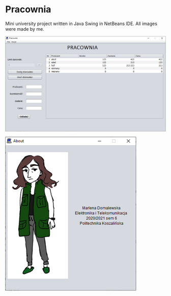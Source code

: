 # Pracownia
Mini university project written in Java Swing in NetBeans IDE. 
All images were made by me.


![Main Form](mainscr.png)

![About Form](aboutscr.png)
